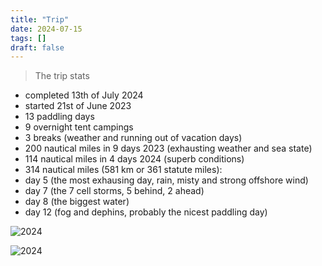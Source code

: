 ```yaml
---
title: "Trip"
date: 2024-07-15
tags: []
draft: false
---
```


> The trip stats

- completed 13th of July 2024
- started 21st of June 2023
- 13 paddling days
- 9 overnight tent campings
- 3 breaks (weather and running out of vacation days)
- 200 nautical miles in 9 days 2023 (exhausting weather and sea state)
- 114 nautical miles in 4 days 2024 (superb conditions)
- 314 nautical miles (581 km or 361 statute miles):
- day 5 (the most exhausing day, rain, misty and strong offshore wind)
- day 7 (the 7 cell storms, 5 behind, 2 ahead)
- day 8 (the biggest water)
- day 12 (fog and dephins, probably the nicest paddling day)

![2024](/img/trip2e.png)

![2024](/img/trip.JPG)
